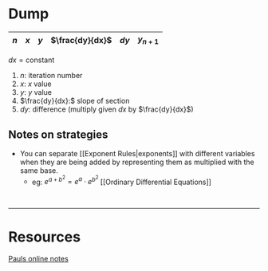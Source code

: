 
# Dump


| $n$ | $x$ | $y$ | $\frac{dy}{dx}$ | $dy$ | $y_{n+1}$ |
| --- | --- | --- | --------------- | ---- | --------- |
$dx=\text{constant}$
1. $n:$ iteration number
2. $x:$ $x$ value
3. $y:$ $y$ value
4. $\frac{dy}{dx}:$ slope of section
5. $dy:$  difference  (multiply given $dx$ by $\frac{dy}{dx}$)



## Notes on strategies
- You can separate [[Exponent Rules|exponents]] with different variables when they are being added by representing them as multiplied with the same base. 
	- eg: $e^{a+b^2}=e^a\cdot e^{b^2}$
[[Ordinary Differential Equations]]



&emsp;

---
# Resources
[Pauls online notes](https://tutorial.math.lamar.edu/classes/de/eulersmethod.aspx)
